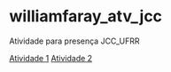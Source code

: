 # williamfaray_atv_jcc

Atividade para presença JCC_UFRR

[Atividade 1](https://github.com/WillFaray/williamfaray_atv_jcc/tree/atividade1)
[Atividade 2](https://github.com/WillFaray/williamfaray_atv_jcc/tree/atividade2)
